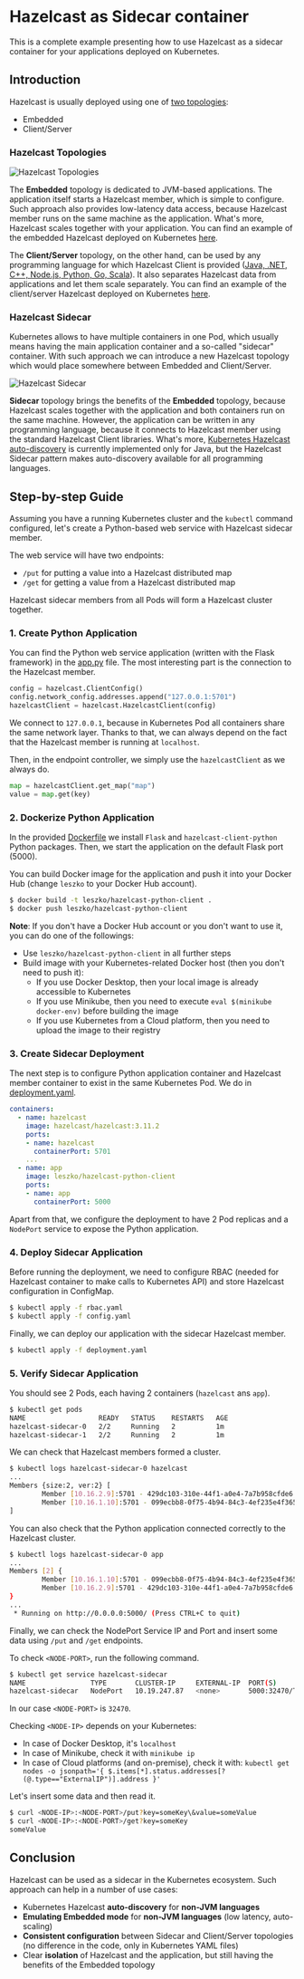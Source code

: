 # Hazelcast as Sidecar container

This is a complete example presenting how to use Hazelcast as a sidecar container for your applications deployed on Kubernetes.

## Introduction

Hazelcast is usually deployed using one of [two topologies](https://docs.hazelcast.org/docs/latest/manual/html-single/#hazelcast-topology):
* Embedded
* Client/Server

### Hazelcast Topologies
![Hazelcast Topologies](markdown/hazelcast_topology.png)

The **Embedded** topology is dedicated to JVM-based applications. The application itself starts a Hazelcast member, which is simple to configure. Such approach also provides low-latency data access, because Hazelcast member runs on the same machine as the application. What's more, Hazelcast scales together with your application. You can find an example of the embedded Hazelcast deployed on Kubernetes [here](../embedded).

The **Client/Server** topology, on the other hand, can be used by any programming language for which Hazelcast Client is provided ([Java, .NET, C++, Node.js, Python, Go, Scala](https://hazelcast.org/clients-languages/)). It also separates Hazelcast data from applications and let them scale separately. You can find an example of the client/server Hazelcast deployed on Kubernetes [here](../springboot-k8s-hello-world).

### Hazelcast Sidecar

Kubernetes allows to have multiple containers in one Pod, which usually means having the main application container and a so-called "sidecar" container. With such approach we can introduce a new Hazelcast topology which would place somewhere between Embedded and Client/Server.

![Hazelcast Sidecar](markdown/hazelcast_sidecar.png)

**Sidecar** topology brings the benefits of the **Embedded** topology, because Hazelcast scales together with the application and both containers run on the same machine. However, the application can be written in any programming language, because it connects to Hazelcast member using the standard Hazelcast Client libraries. What's more, [Kubernetes Hazelcast auto-discovery](https://github.com/hazelcast/hazelcast-kubernetes) is currently implemented only for Java, but the Hazelcast Sidecar pattern makes auto-discovery available for all programming languages.  

## Step-by-step Guide

Assuming you have a running Kubernetes cluster and the `kubectl` command configured, let's create a Python-based web service with Hazelcast sidecar member.

The web service will have two endpoints:
* `/put` for putting a value into a Hazelcast distributed map
* `/get` for getting a value from a Hazelcast distributed map

Hazelcast sidecar members from all Pods will form a Hazelcast cluster together.

### 1. Create Python Application

You can find the Python web service application (written with the Flask framework) in the [app.py](app.py) file. The most interesting part is the connection to the Hazelcast member.

```python
config = hazelcast.ClientConfig()
config.network_config.addresses.append("127.0.0.1:5701")
hazelcastClient = hazelcast.HazelcastClient(config)
``` 

We connect to `127.0.0.1`, because in Kubernetes Pod all containers share the same network layer. Thanks to that, we can always depend on the fact that the Hazelcast member is running at `localhost`.

Then, in the endpoint controller, we simply use the `hazelcastClient` as we always do.
```python
map = hazelcastClient.get_map("map")
value = map.get(key)
```

### 2. Dockerize Python Application

In the provided [Dockerfile](Dockerfile) we install `Flask` and `hazelcast-client-python` Python packages. Then, we start the application on the default Flask port (5000).

You can build Docker image for the application and push it into your Docker Hub (change `leszko` to your Docker Hub account).
```bash
$ docker build -t leszko/hazelcast-python-client .
$ docker push leszko/hazelcast-python-client 
```

**Note**: If you don't have a Docker Hub account or you don't want to use it, you can do one of the followings:
 * Use `leszko/hazelcast-python-client` in all further steps
 * Build image with your Kubernetes-related Docker host (then you don't need to push it):
   * If you use Docker Desktop, then your local image is already accessible to Kubernetes
   * If you use Minikube, then you need to execute `eval $(minikube docker-env)` before building the image
   * If you use Kubernetes from a Cloud platform, then you need to upload the image to their registry 

### 3. Create Sidecar Deployment

The next step is to configure Python application container and Hazelcast member container to exist in the same Kubernetes Pod. We do in [deployment.yaml](deployment.yaml).

```yaml
containers:
  - name: hazelcast
    image: hazelcast/hazelcast:3.11.2
    ports:
    - name: hazelcast
      containerPort: 5701
    ...
  - name: app
    image: leszko/hazelcast-python-client
    ports:
    - name: app
      containerPort: 5000
```

Apart from that, we configure the deployment to have 2 Pod replicas and a `NodePort` service to expose the Python application.

### 4. Deploy Sidecar Application

Before running the deployment, we need to configure RBAC (needed for Hazelcast container to make calls to Kubernetes API) and store Hazelcast configuration in ConfigMap.

```bash
$ kubectl apply -f rbac.yaml
$ kubectl apply -f config.yaml
```

Finally, we can deploy our application with the sidecar Hazelcast member.

```bash
$ kubectl apply -f deployment.yaml
```

### 5. Verify Sidecar Application

You should see 2 Pods, each having 2 containers (`hazelcast` ans `app`).

```bash
$ kubectl get pods
NAME                  READY   STATUS    RESTARTS   AGE
hazelcast-sidecar-0   2/2     Running   2          1m
hazelcast-sidecar-1   2/2     Running   2          1m
```

We can check that Hazelcast members formed a cluster.

```bash
$ kubectl logs hazelcast-sidecar-0 hazelcast
...
Members {size:2, ver:2} [
        Member [10.16.2.9]:5701 - 429dc103-310e-44f1-a0e4-7a7b958cfde6
        Member [10.16.1.10]:5701 - 099ecbb8-0f75-4b94-84c3-4ef235e4f365 this
]
```

You can also check that the Python application connected correctly to the Hazelcast cluster.

```bash
$ kubectl logs hazelcast-sidecar-0 app
...
Members [2] {
        Member [10.16.1.10]:5701 - 099ecbb8-0f75-4b94-84c3-4ef235e4f365
        Member [10.16.2.9]:5701 - 429dc103-310e-44f1-a0e4-7a7b958cfde6
}
...
 * Running on http://0.0.0.0:5000/ (Press CTRL+C to quit)
```

Finally, we can check the NodePort Service IP and Port and insert some data using `/put` and `/get` endpoints.

To check `<NODE-PORT>`, run the following command.

```bash
$ kubectl get service hazelcast-sidecar
NAME                TYPE       CLUSTER-IP     EXTERNAL-IP  PORT(S)         AGE
hazelcast-sidecar   NodePort   10.19.247.87   <none>       5000:32470/TCP  4m
```

In our case `<NODE-PORT>` is `32470`.

Checking `<NODE-IP>` depends on your Kubernetes:
* In case of Docker Desktop, it's `localhost`
* In case of Minikube, check it with `minikube ip`
* In case of Cloud platforms (and on-premise), check it with: `kubectl get nodes -o jsonpath='{ $.items[*].status.addresses[?(@.type=="ExternalIP")].address }'`

Let's insert some data and then read it.

```bash
$ curl <NODE-IP>:<NODE-PORT>/put?key=someKey\&value=someValue
$ curl <NODE-IP>:<NODE-PORT>/get?key=someKey
someValue
```

## Conclusion

Hazelcast can be used as a sidecar in the Kubernetes ecosystem. Such approach can help in a number of use cases:
* Kubernetes Hazelcast **auto-discovery** for **non-JVM languages**
* **Emulating Embedded mode** for **non-JVM languages** (low latency, auto-scaling)
* **Consistent configuration** between Sidecar and Client/Server topologies (no difference in the code, only in Kubernetes YAML files)
* Clear **isolation** of Hazelcast and the application, but still having the benefits of the Embedded topology